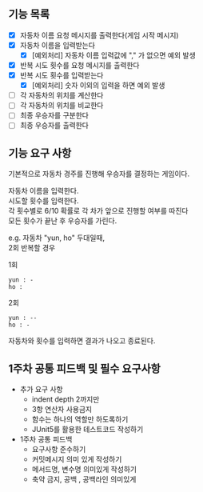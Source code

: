 ## 기능 목록
- [x] 자동차 이름 요청 메시지를 출력한다(게임 시작 메시지)
- [x] 자동차 이름을 입력받는다
  - [x] [예외처리] 자동차 이름 입력값에 "," 가 없으면 예외 발생
- [x] 반복 시도 횟수를 요청 메시지를 출력한다
- [x] 반복 시도 횟수를 입력받는다
  - [x] [예외처리] 숫자 이외의 입력을 하면 예외 발생
- [ ] 각 자동차의 위치를 계산한다
- [ ] 각 자동차의 위치를 비교한다
- [ ] 최종 우승자를 구분한다
- [ ] 최종 우승자를 출력한다
## 기능 요구 사항
기본적으로 자동차 경주를 진행해 우승자를 결정하는 게임이다.

자동차 이름을 입력한다.<br>
시도할 횟수를 입력한다.<br>
각 횟수별로 6/10 확률로 각 차가 앞으로 진행할 여부를 따진다<br>
모든 횟수가 끝난 후 우승자를 가린다.

e.g. 자동차 "yun, ho" 두대일때,<br>
2회 반복할 경우 <br>

1회<br>
```
yun : -
ho : 
```
2회<br>
```
yun : --
ho : -
```
자동차와 횟수를 입력하면 결과가 나오고 종료된다.

## 1주차 공통 피드백 및 필수 요구사항
* 추가 요구 사항
  * indent depth 2까지만
  * 3항 연산자 사용금지
  * 함수는 하나의 역할만 하도록하기
  * JUnit5를 활용한 테스트코드 작성하기
* 1주차 공통 피드백
  * 요구사항 준수하기
  * 커밋메시지 의미 있게 작성하기
  * 메서드명, 변수명 의미있게 작성하기
  * 축약 금지, 공백 , 공백라인 의미있게